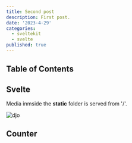 ```yaml
---
title: Second post
description: First post.
date: '2023-4-29'
categories:
  - sveltekit
  - svelte
published: true
---
```


<script>
  import Counter from './counter.svelte'
  </script>

## Table of Contents

## Svelte

Media inmside the **static** folder is served from '/'.

![djo](favicon.ico)

## Counter

<Counter />
